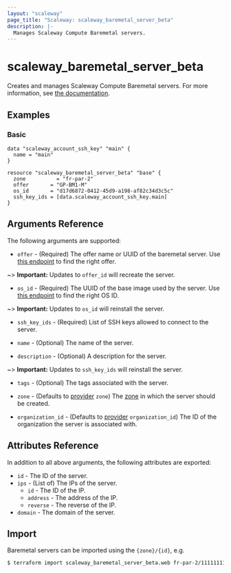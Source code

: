 ```yaml
---
layout: "scaleway"
page_title: "Scaleway: scaleway_baremetal_server_beta"
description: |-
  Manages Scaleway Compute Baremetal servers.
---
```


# scaleway_baremetal_server_beta

Creates and manages Scaleway Compute Baremetal servers. For more information, see [the documentation](https://developers.scaleway.com/en/products/baremetal/api).

## Examples
    
### Basic

```hcl
data "scaleway_account_ssh_key" "main" {
  name = "main"
}

resource "scaleway_baremetal_server_beta" "base" {
  zone		    = "fr-par-2"
  offer       = "GP-BM1-M"
  os_id       = "d17d6872-0412-45d9-a198-af82c34d3c5c"
  ssh_key_ids = [data.scaleway_account_ssh_key.main]
}
```

## Arguments Reference

The following arguments are supported:

- `offer` - (Required) The offer name or UUID of the baremetal server.
Use [this endpoint](https://developers.scaleway.com/en/products/baremetal/api/#get-334154) to find the right offer.

~> **Important:** Updates to `offer_id` will recreate the server.

- `os_id` - (Required) The UUID of the base image used by the server.
Use [this endpoint](https://developers.scaleway.com/en/products/baremetal/api/#get-87598a) to find the right OS ID.

~> **Important:** Updates to `os_id` will reinstall the server.

- `ssh_key_ids` - (Required) List of SSH keys allowed to connect to the server.

- `name` - (Optional) The name of the server.

- `description` - (Optional) A description for the server.

~> **Important:** Updates to `ssh_key_ids` will reinstall the server.

- `tags` - (Optional) The tags associated with the server.

- `zone` - (Defaults to [provider](../index.html#zone) `zone`) The [zone](../guides/regions_and_zones.html#zones) in which the server should be created.

- `organization_id` - (Defaults to [provider](../index.html#organization_id) `organization_id`) The ID of the organization the server is associated with.


## Attributes Reference

In addition to all above arguments, the following attributes are exported:

- `id` - The ID of the server.
- `ips` - (List of) The IPs of the server.
  - `id` - The ID of the IP.
  - `address` - The address of the IP.
  - `reverse` - The reverse of the IP.
- `domain` - The domain of the server.

## Import

Baremetal servers can be imported using the `{zone}/{id}`, e.g.

```bash
$ terraform import scaleway_baremetal_server_beta.web fr-par-2/11111111-1111-1111-1111-111111111111
```
